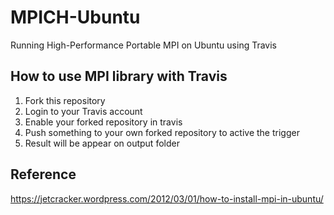 # MPICH-Ubuntu
Running High-Performance Portable MPI on Ubuntu using Travis

## How to use MPI library with Travis
1. Fork this repository
2. Login to your Travis account
3. Enable your forked repository in travis
4. Push something to your own forked repository to active the trigger
5. Result will be appear on output folder

## Reference
https://jetcracker.wordpress.com/2012/03/01/how-to-install-mpi-in-ubuntu/
